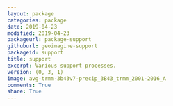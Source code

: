 ```yaml
---
layout: package
categories: package
date: 2019-04-23
modified: 2019-04-23
packageurl: package-support
githuburl: geoimagine-support
packageid: support
title: support
excerpt: Various support processes.
version: (0, 3, 1)
image: avg-trmm-3b43v7-precip_3B43_trmm_2001-2016_A
comments: True
share: True
---
```

